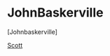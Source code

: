 # JohnBaskerville
[Johnbaskerville]

[Scott](https://scott-hogsett.github.io/john_baskerville/johnbaskerville1.html)